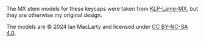 The MX stem models for these keycaps were taken from [KLP-Lame-MX](https://github.com/braindefender/KLP-Lame-Keycaps/), 
but they are otherwise my original design.

The models are © 2024 Ian MacLarty and licensed under [CC BY-NC-SA 4.0](http://creativecommons.org/licenses/by-nc-sa/4.0/).